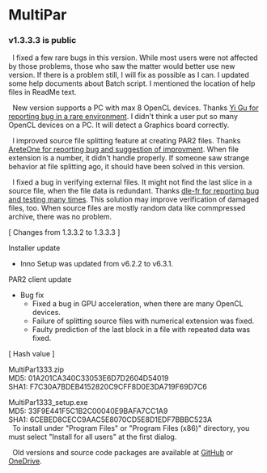 # MultiPar

### v1.3.3.3 is public

&nbsp; I fixed a few rare bugs in this version. 
While most users were not affected by those problems, 
those who saw the matter would better use new version. 
If there is a problem still, I will fix as possible as I can. 
I updated some help documents about Batch script. 
I mentioned the location of help files in ReadMe text.

&nbsp; New version supports a PC with max 8 OpenCL devices. 
Thanks [Yi Gu for reporting bug in a rare environment](https://github.com/Yutaka-Sawada/MultiPar/issues/110). 
I didn't think a user put so many OpenCL devices on a PC. 
It will detect a Graphics board correctly.

&nbsp; I improved source file splitting feature at creating PAR2 files. 
Thanks [AreteOne for reporting bug and suggestion of improvment](https://github.com/Yutaka-Sawada/MultiPar/issues/117). 
When file extension is a number, it didn't handle properly. 
If someone saw strange behavior at file splitting ago, it should have been solved in this version.

&nbsp; I fixed a bug in verifying external files. 
It might not find the last slice in a source file, when the file data is redundant. 
Thanks [dle-fr for reporting bug and testing many times](https://github.com/Yutaka-Sawada/MultiPar/issues/130). 
This solution may improve verification of damaged files, too. 
When source files are mostly random data like commpressed archive, there was no problem.


[ Changes from 1.3.3.2 to 1.3.3.3 ]  

Installer update
- Inno Setup was updated from v6.2.2 to v6.3.1.

PAR2 client update
- Bug fix
  - Fixed a bug in GPU acceleration, when there are many OpenCL devices.
  - Failure of splitting source files with numerical extension was fixed.
  - Faulty prediction of the last block in a file with repeated data was fixed.


[ Hash value ]  

MultiPar1333.zip  
MD5: 01A201CA340C33053E6D7D2604D54019  
SHA1: F7C30A7BDEB4152820C9CFF8D0E3DA719F69D7C6  

MultiPar1333_setup.exe  
MD5: 33F9E441F5C1B2C00040E9BAFA7CC1A9  
SHA1: 6CEBED8CECC9AAC5E8070CD5E8D1EDF7BBBC523A  
&nbsp; To install under "Program Files" or "Program Files (x86)" directory, 
you must select "Install for all users" at the first dialog.

&nbsp; Old versions and source code packages are available at 
[GitHub](https://github.com/Yutaka-Sawada/MultiPar/releases) or 
[OneDrive](https://1drv.ms/f/c/8eb5bd32c534a1d1/QtGhNMUyvbUggI5pAAAAAAAAKjWf9HxrAn-GDQ).
